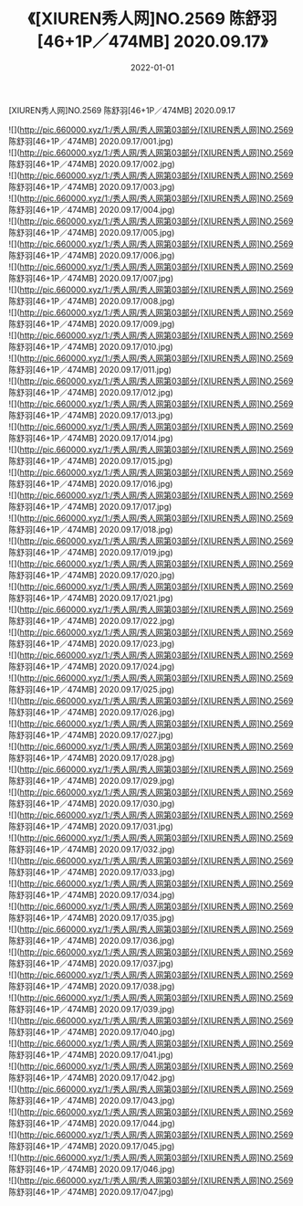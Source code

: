 ﻿---
layout: post
title:  《[XIUREN秀人网]NO.2569 陈舒羽[46+1P／474MB] 2020.09.17》
date:   2022-01-01
img: http://pic.660000.xyz/1:/秀人网/秀人网第03部分/[XIUREN秀人网]NO.2569 陈舒羽[46+1P／474MB] 2020.09.17/000.jpg
categories: [美女, 清纯, 唯美]
---

[XIUREN秀人网]NO.2569 陈舒羽[46+1P／474MB] 2020.09.17

 ![](http://pic.660000.xyz/1:/秀人网/秀人网第03部分/[XIUREN秀人网]NO.2569 陈舒羽[46+1P／474MB] 2020.09.17/001.jpg) <br>![](http://pic.660000.xyz/1:/秀人网/秀人网第03部分/[XIUREN秀人网]NO.2569 陈舒羽[46+1P／474MB] 2020.09.17/002.jpg) <br>![](http://pic.660000.xyz/1:/秀人网/秀人网第03部分/[XIUREN秀人网]NO.2569 陈舒羽[46+1P／474MB] 2020.09.17/003.jpg) <br>![](http://pic.660000.xyz/1:/秀人网/秀人网第03部分/[XIUREN秀人网]NO.2569 陈舒羽[46+1P／474MB] 2020.09.17/004.jpg) <br>![](http://pic.660000.xyz/1:/秀人网/秀人网第03部分/[XIUREN秀人网]NO.2569 陈舒羽[46+1P／474MB] 2020.09.17/005.jpg) <br>![](http://pic.660000.xyz/1:/秀人网/秀人网第03部分/[XIUREN秀人网]NO.2569 陈舒羽[46+1P／474MB] 2020.09.17/006.jpg) <br>![](http://pic.660000.xyz/1:/秀人网/秀人网第03部分/[XIUREN秀人网]NO.2569 陈舒羽[46+1P／474MB] 2020.09.17/007.jpg) <br>![](http://pic.660000.xyz/1:/秀人网/秀人网第03部分/[XIUREN秀人网]NO.2569 陈舒羽[46+1P／474MB] 2020.09.17/008.jpg) <br>![](http://pic.660000.xyz/1:/秀人网/秀人网第03部分/[XIUREN秀人网]NO.2569 陈舒羽[46+1P／474MB] 2020.09.17/009.jpg) <br>![](http://pic.660000.xyz/1:/秀人网/秀人网第03部分/[XIUREN秀人网]NO.2569 陈舒羽[46+1P／474MB] 2020.09.17/010.jpg) <br>![](http://pic.660000.xyz/1:/秀人网/秀人网第03部分/[XIUREN秀人网]NO.2569 陈舒羽[46+1P／474MB] 2020.09.17/011.jpg) <br>![](http://pic.660000.xyz/1:/秀人网/秀人网第03部分/[XIUREN秀人网]NO.2569 陈舒羽[46+1P／474MB] 2020.09.17/012.jpg) <br>![](http://pic.660000.xyz/1:/秀人网/秀人网第03部分/[XIUREN秀人网]NO.2569 陈舒羽[46+1P／474MB] 2020.09.17/013.jpg) <br>![](http://pic.660000.xyz/1:/秀人网/秀人网第03部分/[XIUREN秀人网]NO.2569 陈舒羽[46+1P／474MB] 2020.09.17/014.jpg) <br>![](http://pic.660000.xyz/1:/秀人网/秀人网第03部分/[XIUREN秀人网]NO.2569 陈舒羽[46+1P／474MB] 2020.09.17/015.jpg) <br>![](http://pic.660000.xyz/1:/秀人网/秀人网第03部分/[XIUREN秀人网]NO.2569 陈舒羽[46+1P／474MB] 2020.09.17/016.jpg) <br>![](http://pic.660000.xyz/1:/秀人网/秀人网第03部分/[XIUREN秀人网]NO.2569 陈舒羽[46+1P／474MB] 2020.09.17/017.jpg) <br>![](http://pic.660000.xyz/1:/秀人网/秀人网第03部分/[XIUREN秀人网]NO.2569 陈舒羽[46+1P／474MB] 2020.09.17/018.jpg) <br>![](http://pic.660000.xyz/1:/秀人网/秀人网第03部分/[XIUREN秀人网]NO.2569 陈舒羽[46+1P／474MB] 2020.09.17/019.jpg) <br>![](http://pic.660000.xyz/1:/秀人网/秀人网第03部分/[XIUREN秀人网]NO.2569 陈舒羽[46+1P／474MB] 2020.09.17/020.jpg) <br>![](http://pic.660000.xyz/1:/秀人网/秀人网第03部分/[XIUREN秀人网]NO.2569 陈舒羽[46+1P／474MB] 2020.09.17/021.jpg) <br>![](http://pic.660000.xyz/1:/秀人网/秀人网第03部分/[XIUREN秀人网]NO.2569 陈舒羽[46+1P／474MB] 2020.09.17/022.jpg) <br>![](http://pic.660000.xyz/1:/秀人网/秀人网第03部分/[XIUREN秀人网]NO.2569 陈舒羽[46+1P／474MB] 2020.09.17/023.jpg) <br>![](http://pic.660000.xyz/1:/秀人网/秀人网第03部分/[XIUREN秀人网]NO.2569 陈舒羽[46+1P／474MB] 2020.09.17/024.jpg) <br>![](http://pic.660000.xyz/1:/秀人网/秀人网第03部分/[XIUREN秀人网]NO.2569 陈舒羽[46+1P／474MB] 2020.09.17/025.jpg) <br>![](http://pic.660000.xyz/1:/秀人网/秀人网第03部分/[XIUREN秀人网]NO.2569 陈舒羽[46+1P／474MB] 2020.09.17/026.jpg) <br>![](http://pic.660000.xyz/1:/秀人网/秀人网第03部分/[XIUREN秀人网]NO.2569 陈舒羽[46+1P／474MB] 2020.09.17/027.jpg) <br>![](http://pic.660000.xyz/1:/秀人网/秀人网第03部分/[XIUREN秀人网]NO.2569 陈舒羽[46+1P／474MB] 2020.09.17/028.jpg) <br>![](http://pic.660000.xyz/1:/秀人网/秀人网第03部分/[XIUREN秀人网]NO.2569 陈舒羽[46+1P／474MB] 2020.09.17/029.jpg) <br>![](http://pic.660000.xyz/1:/秀人网/秀人网第03部分/[XIUREN秀人网]NO.2569 陈舒羽[46+1P／474MB] 2020.09.17/030.jpg) <br>![](http://pic.660000.xyz/1:/秀人网/秀人网第03部分/[XIUREN秀人网]NO.2569 陈舒羽[46+1P／474MB] 2020.09.17/031.jpg) <br>![](http://pic.660000.xyz/1:/秀人网/秀人网第03部分/[XIUREN秀人网]NO.2569 陈舒羽[46+1P／474MB] 2020.09.17/032.jpg) <br>![](http://pic.660000.xyz/1:/秀人网/秀人网第03部分/[XIUREN秀人网]NO.2569 陈舒羽[46+1P／474MB] 2020.09.17/033.jpg) <br>![](http://pic.660000.xyz/1:/秀人网/秀人网第03部分/[XIUREN秀人网]NO.2569 陈舒羽[46+1P／474MB] 2020.09.17/034.jpg) <br>![](http://pic.660000.xyz/1:/秀人网/秀人网第03部分/[XIUREN秀人网]NO.2569 陈舒羽[46+1P／474MB] 2020.09.17/035.jpg) <br>![](http://pic.660000.xyz/1:/秀人网/秀人网第03部分/[XIUREN秀人网]NO.2569 陈舒羽[46+1P／474MB] 2020.09.17/036.jpg) <br>![](http://pic.660000.xyz/1:/秀人网/秀人网第03部分/[XIUREN秀人网]NO.2569 陈舒羽[46+1P／474MB] 2020.09.17/037.jpg) <br>![](http://pic.660000.xyz/1:/秀人网/秀人网第03部分/[XIUREN秀人网]NO.2569 陈舒羽[46+1P／474MB] 2020.09.17/038.jpg) <br>![](http://pic.660000.xyz/1:/秀人网/秀人网第03部分/[XIUREN秀人网]NO.2569 陈舒羽[46+1P／474MB] 2020.09.17/039.jpg) <br>![](http://pic.660000.xyz/1:/秀人网/秀人网第03部分/[XIUREN秀人网]NO.2569 陈舒羽[46+1P／474MB] 2020.09.17/040.jpg) <br>![](http://pic.660000.xyz/1:/秀人网/秀人网第03部分/[XIUREN秀人网]NO.2569 陈舒羽[46+1P／474MB] 2020.09.17/041.jpg) <br>![](http://pic.660000.xyz/1:/秀人网/秀人网第03部分/[XIUREN秀人网]NO.2569 陈舒羽[46+1P／474MB] 2020.09.17/042.jpg) <br>![](http://pic.660000.xyz/1:/秀人网/秀人网第03部分/[XIUREN秀人网]NO.2569 陈舒羽[46+1P／474MB] 2020.09.17/043.jpg) <br>![](http://pic.660000.xyz/1:/秀人网/秀人网第03部分/[XIUREN秀人网]NO.2569 陈舒羽[46+1P／474MB] 2020.09.17/044.jpg) <br>![](http://pic.660000.xyz/1:/秀人网/秀人网第03部分/[XIUREN秀人网]NO.2569 陈舒羽[46+1P／474MB] 2020.09.17/045.jpg) <br>![](http://pic.660000.xyz/1:/秀人网/秀人网第03部分/[XIUREN秀人网]NO.2569 陈舒羽[46+1P／474MB] 2020.09.17/046.jpg) <br>![](http://pic.660000.xyz/1:/秀人网/秀人网第03部分/[XIUREN秀人网]NO.2569 陈舒羽[46+1P／474MB] 2020.09.17/047.jpg) <br>